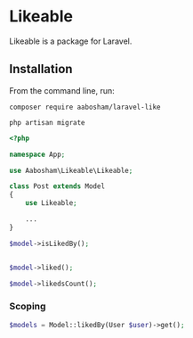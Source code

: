 # Likeable

Likeable is a package for Laravel.

## Installation

From the command line, run:

```
composer require aabosham/laravel-like
```

```
php artisan migrate
```

```php
<?php

namespace App;

use Aabosham\Likeable\Likeable;

class Post extends Model
{
    use Likeable;

    ...
}
```

```php
$model->isLikedBy();


$model->liked();

$model->likedsCount();
```

### Scoping

```php
$models = Model::likedBy(User $user)->get();
```
